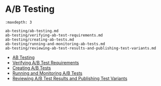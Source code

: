 # A/B Testing

```{toctree}
:maxdepth: 3

ab-testing/ab-testing.md
ab-testing/verifying-ab-test-requirements.md
ab-testing/creating-ab-tests.md
ab-testing/running-and-monitoring-ab-tests.md
ab-testing/reviewing-ab-test-results-and-publishing-test-variants.md
```

* [AB Testing](./ab-testing/ab-testing.md)
* [Verifying A/B Test Requirements](./ab-testing/verifying-ab-test-requirements.md)
* [Creating A/B Tests](./ab-testing/creating-ab-tests.md)
* [Running and Monitoring A/B Tests](./ab-testing/running-and-monitoring-ab-tests.md)
* [Reviewing A/B Test Results and Publishing Test Variants](./ab-testing/reviewing-ab-test-results-and-publishing-test-variants.md)